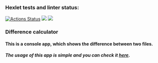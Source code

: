 ### Hexlet tests and linter status:
[![Actions Status](https://github.com/6londo9/java-project-71/workflows/hexlet-check/badge.svg)](https://github.com/6londo9/java-project-71/actions)
<a href="https://codeclimate.com/github/6londo9/java-project-71/maintainability"><img src="https://api.codeclimate.com/v1/badges/11315deb2135d657163b/maintainability" /></a>
<a href="https://codeclimate.com/github/6londo9/java-project-71/test_coverage"><img src="https://api.codeclimate.com/v1/badges/11315deb2135d657163b/test_coverage" /></a>
### Difference calculator

#### This is a console app, which shows the difference between two files.
##### The usage of this app is simple and you can check it [here](https://asciinema.org/a/F54xXgDKxVFaZf7J0gwoB70AG).